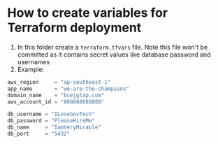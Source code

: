 # How to create variables for Terraform deployment
1. In this folder create a `terraform.tfvars` file. Note this file won't be committed as it contains secret values like database password and usernames
2. Example:
```tf
aws_region     = "ap-southeast-1"
app_name       = "we-are-the-champions"
domain_name    = "bcejgtap.com"
aws_account_id = "888888888888"

db_username = "ILoveGovTech"
db_password = "PleaseHireMe"
db_name     = "IamVeryHirable"
db_port     = "5432"
```